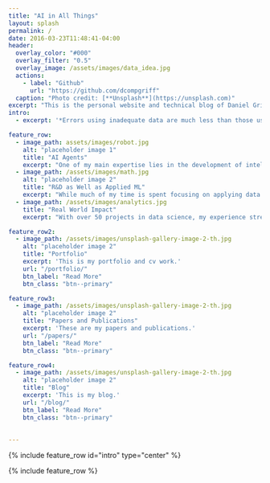 ```yaml
---
title: "AI in All Things"
layout: splash
permalink: /
date: 2016-03-23T11:48:41-04:00
header:
  overlay_color: "#000"
  overlay_filter: "0.5"
  overlay_image: /assets/images/data_idea.jpg
  actions:
    - label: "Github"
      url: "https://github.com/dcompgriff"
  caption: "Photo credit: [**Unsplash**](https://unsplash.com)"
excerpt: "This is the personal website and technical blog of Daniel Griffin."
intro: 
  - excerpt: '*Errors using inadequate data are much less than those using no data at all.* ~ Charles Babbage'

feature_row:
  - image_path: assets/images/robot.jpg
    alt: "placeholder image 1"
    title: "AI Agents"
    excerpt: "One of my main expertise lies in the development of intelligent agent systems using advanced reinforcement learning, utility theory, causality, and statistical decision theory."
  - image_path: /assets/images/math.jpg
    alt: "placeholder image 2"
    title: "R&D as Well as Applied ML"
    excerpt: "While much of my time is spent focusing on applying data science to real world problems, I many times need to develop new methods to solve practical problems."
  - image_path: /assets/images/analytics.jpg
    title: "Real World Impact"
    excerpt: "With over 50 projects in data science, my experience stretches from advanced technical research, through multi-million dollar applied data science, all the way to lecturing at the University of Wisconsin Madison."

feature_row2:
  - image_path: /assets/images/unsplash-gallery-image-2-th.jpg
    alt: "placeholder image 2"
    title: "Portfolio"
    excerpt: 'This is my portfolio and cv work.'
    url: "/portfolio/"
    btn_label: "Read More"
    btn_class: "btn--primary"

feature_row3:
  - image_path: /assets/images/unsplash-gallery-image-2-th.jpg
    alt: "placeholder image 2"
    title: "Papers and Publications"
    excerpt: 'These are my papers and publications.'
    url: "/papers/"
    btn_label: "Read More"
    btn_class: "btn--primary"

feature_row4:
  - image_path: /assets/images/unsplash-gallery-image-2-th.jpg
    alt: "placeholder image 2"
    title: "Blog"
    excerpt: 'This is my blog.'
    url: "/blog/"
    btn_label: "Read More"
    btn_class: "btn--primary"
    
    
---
```


{% include feature_row id="intro" type="center" %}

{% include feature_row %}

<!--{% include feature_row id="feature_row2" type="left" %}-->
<!---->
<!--{% include feature_row id="feature_row3" type="left" %}-->
<!---->
<!--{% include feature_row id="feature_row4" type="left" %}-->


